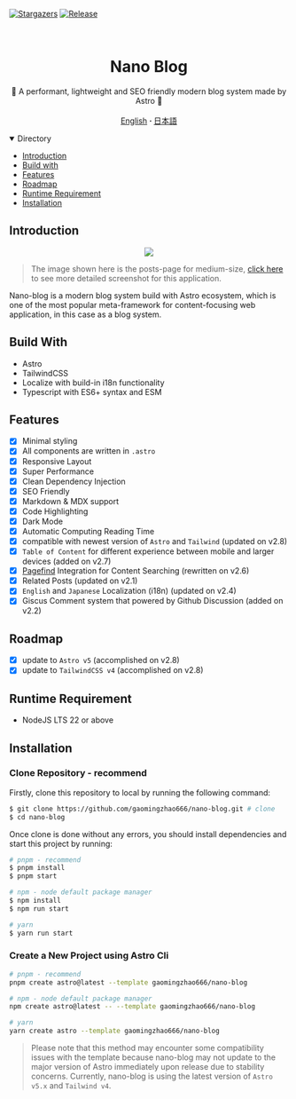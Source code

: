 [![Stargazers][stars-shield]][stars-url]
[![Release][release-shield]][release-url]

<br />
<div align="center">
  <h1 align="center">Nano Blog</h1>

  <p align="center">
    📕 A performant, lightweight and SEO friendly modern blog system made by Astro 📕
    <br />
    <br />
    <a href="https://github.com/gaomingzhao666/nano-blog/blob/master/README.md">English</a>
      <strong> · </strong>
    <a href="https://github.com/gaomingzhao666/nano-blog/blob/master/README-JA.md">日本語</a>
  </p>
</div>

<details open>
  <summary>Directory</summary>
  <ul>
    <li><a href="#introduction">Introduction</a> </li>
    <li><a href="#build-with">Build with</a></li>
    <li><a href="#features">Features</a></li>
    <li><a href="#roadmap">Roadmap</a></li>
    <li><a href="#runtime-requirement">Runtime Requirement</a></li>
    <li><a href="#installation">Installation</a></li>
  </ul>
</details>

## Introduction

<p align="center">
    <img src="/public/screenshot/post-dark.svg">
</p>

> The image shown here is the posts-page for medium-size, [click here](https://github.com/gaomingzhao666/nano-blog/tree/main/public/screenshot) to see more detailed screenshot for this application.

Nano-blog is a modern blog system build with Astro ecosystem, which is one of the most popular meta-framework for content-focusing web application, in this case as a blog system.

## Build With

- Astro
- TailwindCSS
- Localize with build-in i18n functionality
- Typescript with ES6+ syntax and ESM

## Features

- [x] Minimal styling
- [x] All components are written in `.astro`
- [x] Responsive Layout
- [x] Super Performance
- [x] Clean Dependency Injection
- [x] SEO Friendly
- [x] Markdown & MDX support
- [x] Code Highlighting
- [x] Dark Mode
- [x] Automatic Computing Reading Time
- [x] compatible with newest version of `Astro` and `Tailwind` (updated on v2.8)
- [x] `Table of Content` for different experience between mobile and larger devices (added on v2.7)
- [x] [Pagefind](https://pagefind.app/) Integration for Content Searching (rewritten on v2.6)
- [x] Related Posts (updated on v2.1)
- [x] `English` and `Japanese` Localization (i18n) (updated on v2.4)
- [x] Giscus Comment system that powered by Github Discussion (added on v2.2)

## Roadmap

- [x] update to `Astro v5` (accomplished on v2.8)
- [x] update to `TailwindCSS v4` (accomplished on v2.8)

## Runtime Requirement

- NodeJS LTS 22 or above

## Installation

### Clone Repository - recommend

Firstly, clone this repository to local by running the following command:

```sh
$ git clone https://github.com/gaomingzhao666/nano-blog.git # clone
$ cd nano-blog
```

Once clone is done without any errors, you should install dependencies and start this project by running:

```sh
# pnpm - recommend
$ pnpm install
$ pnpm start

# npm - node default package manager
$ npm install
$ npm run start

# yarn
$ yarn run start
```

### Create a New Project using Astro Cli

```sh
# pnpm - recommend
pnpm create astro@latest --template gaomingzhao666/nano-blog

# npm - node default package manager
npm create astro@latest -- --template gaomingzhao666/nano-blog

# yarn
yarn create astro --template gaomingzhao666/nano-blog
```

> Please note that this method may encounter some compatibility issues with the template because nano-blog may not update to the major version of Astro immediately upon release due to stability concerns. Currently, nano-blog is using the latest version of `Astro v5.x` and `Tailwind v4`.

[stars-shield]: https://img.shields.io/github/stars/gaomingzhao666/nano-blog?style=for-the-badge
[stars-url]: https://github.com/gaomingzhao666/nano-blog/stargazers
[release-shield]: https://img.shields.io/github/v/release/gaomingzhao666/nano-blog?style=for-the-badge
[release-url]: https://github.com/gaomingzhao666/nano-blog/releases
